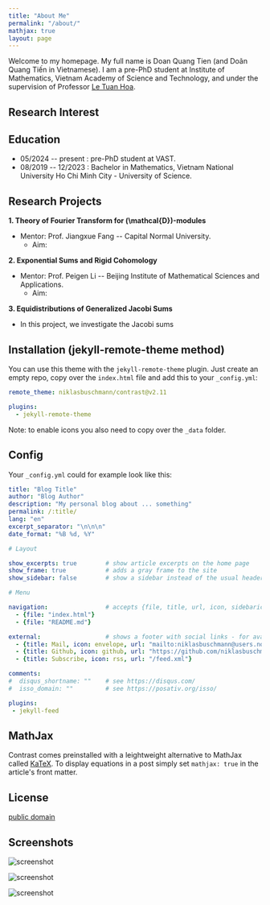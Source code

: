 ```yaml
---
title: "About Me"
permalink: "/about/"
mathjax: true
layout: page
---
```


Welcome to my homepage.
My full name is Doan Quang Tien (and Doãn Quang Tiến in Vietnamese). I am a pre-PhD student at Institute of Mathematics, Vietnam Academy of Science and Technology, and under the supervision of Professor [Le Tuan Hoa](http://math.ac.vn/en/component/staff/?task=getProfile&staffID=25). 
## Research Interest


## Education
 - 05/2024 -- present : pre-PhD student at VAST.
 - 08/2019 -- 12/2023 : Bachelor in Mathematics, Vietnam National University Ho Chi Minh City - University of Science.

## Research Projects
**1. Theory of Fourier Transform for \(\mathcal{D}\)-modules**
- Mentor: Prof. Jiangxue Fang -- Capital Normal University.
  - Aim:

 **2. Exponential Sums and Rigid Cohomology**
- Mentor: Prof. Peigen Li -- Beijing Institute of Mathematical Sciences and Applications.
  - Aim: 

 **3. Equidistributions of Generalized Jacobi Sums**
- In this project, we investigate the Jacobi sums
## Installation (jekyll-remote-theme method)

You can use this theme with the `jekyll-remote-theme` plugin. Just create an empty repo, copy over the `index.html` file and add this to your `_config.yml`:

```yaml
remote_theme: niklasbuschmann/contrast@v2.11

plugins:
  - jekyll-remote-theme
```

Note: to enable icons you also need to copy over the `_data` folder.

## Config

Your `_config.yml` could for example look like this:

```yaml
title: "Blog Title"
author: "Blog Author"
description: "My personal blog about ... something"
permalink: /:title/
lang: "en"
excerpt_separator: "\n\n\n"
date_format: "%B %d, %Y"

# Layout

show_excerpts: true        # show article excerpts on the home page
show_frame: true           # adds a gray frame to the site
show_sidebar: false        # show a sidebar instead of the usual header

# Menu

navigation:                # accepts {file, title, url, icon, sidebaricon}
  - {file: "index.html"}
  - {file: "README.md"}

external:                  # shows a footer with social links - for available icons see fontawesome.com/icons
  - {title: Mail, icon: envelope, url: "mailto:niklasbuschmann@users.noreply.github.com"}
  - {title: Github, icon: github, url: "https://github.com/niklasbuschmann/contrast"}
  - {title: Subscribe, icon: rss, url: "/feed.xml"}

comments:
#  disqus_shortname: ""    # see https://disqus.com/
#  isso_domain: ""         # see https://posativ.org/isso/

plugins:
 - jekyll-feed

```

## MathJax

Contrast comes preinstalled with a leightweight alternative to MathJax called [KaTeX](https://katex.org/). To display equations in a post simply set `mathjax: true` in the article's front matter.

## License

[public domain](http://unlicense.org/)

## Screenshots

![screenshot](https://user-images.githubusercontent.com/4943215/109431850-cd711780-7a08-11eb-8601-2763f2ee6bb4.png)

![screenshot](https://user-images.githubusercontent.com/4943215/109431832-b6cac080-7a08-11eb-9c5e-a058680c23a1.png)

![screenshot](https://user-images.githubusercontent.com/4943215/73125194-5f0b8b80-3fa4-11ea-805c-8387187503ad.png)
